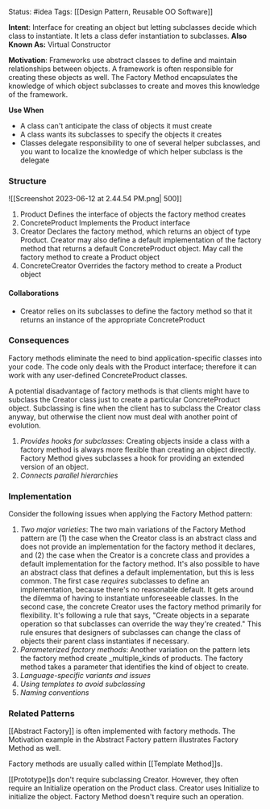 Status: #idea
Tags: [[Design Pattern, Reusable OO Software]]

**Intent**: Interface for creating an object but letting subclasses decide which class to instantiate. It lets a class defer instantiation to subclasses.
**Also Known As:** Virtual Constructor

**Motivation**: Frameworks use abstract classes to define and maintain relationships between objects. A framework is often responsible for creating these objects as well. The Factory Method encapsulates the knowledge of which object subclasses to create and moves this knowledge of the framework.

**Use When**
- A class can't anticipate the class of objects it must create
- A class wants its subclasses to specify the objects it creates
- Classes delegate responsibility to one of several helper subclasses, and you want to localize the knowledge of which helper subclass is the delegate

### Structure

![[Screenshot 2023-06-12 at 2.44.54 PM.png| 500]]

1. Product
		Defines the interface of objects the factory method creates
2. ConcreteProduct
		Implements the Product interface
3. Creator
		Declares the factory method, which returns an object of type Product. Creator may also define a default implementation of the factory method that returns a default ConcreteProduct object.
		May call the factory method to create a Product object
4. ConcreteCreator
		Overrides the factory method to create a Product object

#### Collaborations
- Creator relies on its subclasses to define the factory method so that it returns an instance of the appropriate ConcreteProduct

### Consequences
Factory methods eliminate the need to bind application-specific classes into your code. The code only deals with the Product interface; therefore it can work with any user-defined ConcreteProduct classes.

A potential disadvantage of factory methods is that clients might have to subclass the Creator class just to create a particular ConcreteProduct object. Subclassing is fine when the client has to subclass the Creator class anyway, but otherwise the client now must deal with another point of evolution.

1. *Provides hooks for subclasses*: Creating objects inside a class with a factory method is always more flexible than creating an object directly. Factory Method gives subclasses a hook for providing an extended version of an object.
2. *Connects parallel hierarchies*

### Implementation
Consider the following issues when applying the Factory Method pattern:
1. *Two major varieties*: The two main variations of the Factory Method pattern are (1) the case when the Creator class is an abstract class and does not provide an implementation for the factory method it declares, and (2) the case when the Creator is a concrete class and provides a default implementation for the factory method. It's also possible to have an abstract class that defines a default implementation, but this is less common. The first case _requires_ subclasses to define an implementation, because there's no reasonable default. It gets around the dilemma of having to instantiate unforeseeable classes. In the second case, the concrete Creator uses the factory method primarily for flexibility. It's following a rule that says, "Create objects in a separate operation so that subclasses can override the way they're created." This rule ensures that designers of subclasses can change the class of objects their parent class instantiates if necessary.
2. *Parameterized factory methods*: Another variation on the pattern lets the factory method create _multiple_kinds of products. The factory method takes a parameter that identifies the kind of object to create.
3. *Language-specific variants and issues*
4. *Using templates to avoid subclassing*
5. *Naming conventions*

### Related Patterns
[[Abstract Factory]] is often implemented with factory methods. The Motivation example in the Abstract Factory pattern illustrates Factory Method as well. 

Factory methods are usually called within [[Template Method]]s.

[[Prototype]]s don't require subclassing Creator. However, they often require an Initialize operation on the Product class. Creator uses Initialize to initialize the object. Factory Method doesn't require such an operation.